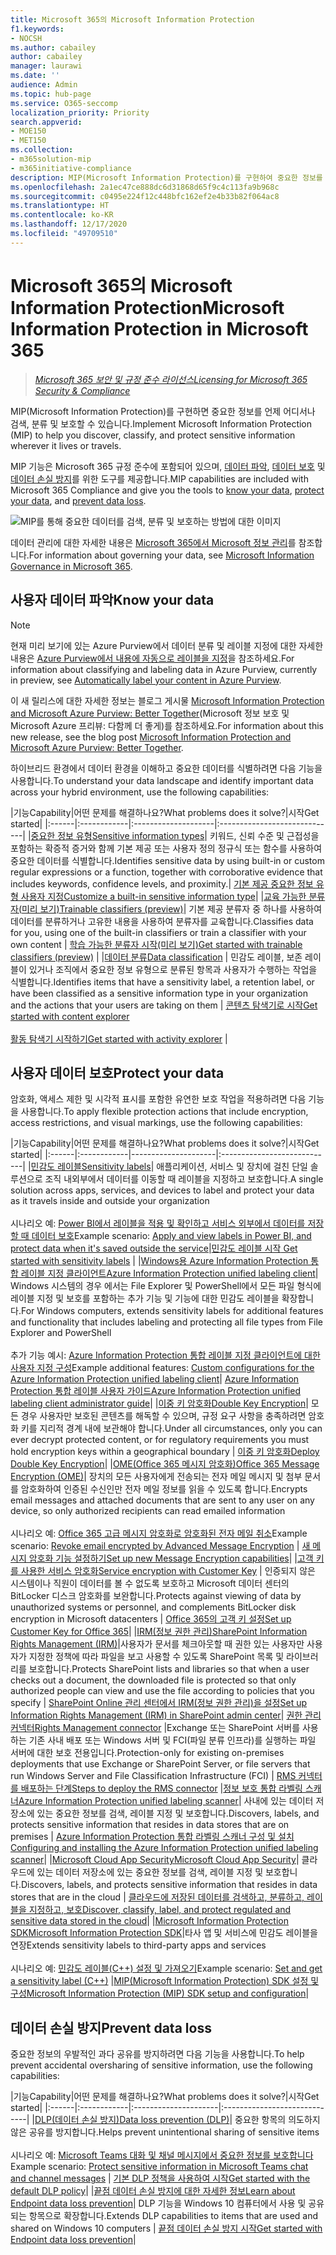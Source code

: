 ```yaml
---
title: Microsoft 365의 Microsoft Information Protection
f1.keywords:
- NOCSH
ms.author: cabailey
author: cabailey
manager: laurawi
ms.date: ''
audience: Admin
ms.topic: hub-page
ms.service: O365-seccomp
localization_priority: Priority
search.appverid:
- MOE150
- MET150
ms.collection:
- m365solution-mip
- m365initiative-compliance
description: MIP(Microsoft Information Protection)를 구현하여 중요한 정보를 어디에서나 보호할 수 있습니다.
ms.openlocfilehash: 2a1ec47ce888dc6d31868d65f9c4c113fa9b968c
ms.sourcegitcommit: c0495e224f12c448bfc162ef2e4b33b82f064ac8
ms.translationtype: HT
ms.contentlocale: ko-KR
ms.lasthandoff: 12/17/2020
ms.locfileid: "49709510"
---
```

# <a name="microsoft-information-protection-in-microsoft-365"></a><span data-ttu-id="1b1c1-103">Microsoft 365의 Microsoft Information Protection</span><span class="sxs-lookup"><span data-stu-id="1b1c1-103">Microsoft Information Protection in Microsoft 365</span></span>

><span data-ttu-id="1b1c1-104">*[Microsoft 365 보안 및 규정 준수 라이선스](https://docs.microsoft.com/office365/servicedescriptions/microsoft-365-service-descriptions/microsoft-365-tenantlevel-services-licensing-guidance/microsoft-365-security-compliance-licensing-guidance)*</span><span class="sxs-lookup"><span data-stu-id="1b1c1-104">*[Licensing for Microsoft 365 Security & Compliance](https://docs.microsoft.com/office365/servicedescriptions/microsoft-365-service-descriptions/microsoft-365-tenantlevel-services-licensing-guidance/microsoft-365-security-compliance-licensing-guidance)*</span></span>

<span data-ttu-id="1b1c1-105">MIP(Microsoft Information Protection)를 구현하면 중요한 정보를 언제 어디서나 검색, 분류 및 보호할 수 있습니다.</span><span class="sxs-lookup"><span data-stu-id="1b1c1-105">Implement Microsoft Information Protection (MIP) to help you discover, classify, and protect sensitive information wherever it lives or travels.</span></span>

<span data-ttu-id="1b1c1-106">MIP 기능은 Microsoft 365 규정 준수에 포함되어 있으며, [데이터 파악](#know-your-data), [데이터 보호](#protect-your-data) 및 [데이터 손실 방지](#prevent-data-loss)를 위한 도구를 제공합니다.</span><span class="sxs-lookup"><span data-stu-id="1b1c1-106">MIP capabilities are included with Microsoft 365 Compliance and give you the tools to [know your data](#know-your-data), [protect your data](#protect-your-data), and [prevent data loss](#prevent-data-loss).</span></span>

![MIP를 통해 중요한 데이터를 검색, 분류 및 보호하는 방법에 대한 이미지](../media/powered-by-intelligent-platform.png)

<span data-ttu-id="1b1c1-108">데이터 관리에 대한 자세한 내용은 [Microsoft 365에서 Microsoft 정보 관리](manage-Information-governance.md)를 참조합니다.</span><span class="sxs-lookup"><span data-stu-id="1b1c1-108">For information about governing your data, see [Microsoft Information Governance in Microsoft 365](manage-Information-governance.md).</span></span>

## <a name="know-your-data"></a><span data-ttu-id="1b1c1-109">사용자 데이터 파악</span><span class="sxs-lookup"><span data-stu-id="1b1c1-109">Know your data</span></span>

> [!NOTE]
> <span data-ttu-id="1b1c1-110">현재 미리 보기에 있는 Azure Purview에서 데이터 분류 및 레이블 지정에 대한 자세한 내용은 [Azure Purview에서 내용에 자동으로 레이블을 지정](https://docs.microsoft.com/azure/purview/create-sensitivity-label)을 참조하세요.</span><span class="sxs-lookup"><span data-stu-id="1b1c1-110">For information about classifying and labeling data in Azure Purview, currently in preview, see [Automatically label your content in Azure Purview](https://docs.microsoft.com/azure/purview/create-sensitivity-label).</span></span>
> 
> <span data-ttu-id="1b1c1-111">이 새 릴리스에 대한 자세한 정보는 블로그 게시물 [Microsoft Information Protection and Microsoft Azure Purview: Better Together](https://techcommunity.microsoft.com/t5/microsoft-security-and/microsoft-information-protection-and-microsoft-azure-purview/ba-p/1957481)(Microsoft 정보 보호 및 Microsoft Azure 프리뷰: 다함께 더 좋게)를 참조하세요.</span><span class="sxs-lookup"><span data-stu-id="1b1c1-111">For information about this new release, see the blog post [Microsoft Information Protection and Microsoft Azure Purview: Better Together](https://techcommunity.microsoft.com/t5/microsoft-security-and/microsoft-information-protection-and-microsoft-azure-purview/ba-p/1957481).</span></span>



<span data-ttu-id="1b1c1-112">하이브리드 환경에서 데이터 환경을 이해하고 중요한 데이터를 식별하려면 다음 기능을 사용합니다.</span><span class="sxs-lookup"><span data-stu-id="1b1c1-112">To understand your data landscape and identify important data across your hybrid environment, use the following capabilities:</span></span>
 
|<span data-ttu-id="1b1c1-113">기능</span><span class="sxs-lookup"><span data-stu-id="1b1c1-113">Capability</span></span>|<span data-ttu-id="1b1c1-114">어떤 문제를 해결하나요?</span><span class="sxs-lookup"><span data-stu-id="1b1c1-114">What problems does it solve?</span></span>|<span data-ttu-id="1b1c1-115">시작</span><span class="sxs-lookup"><span data-stu-id="1b1c1-115">Get started</span></span>|
|:------|:------------|:--------------------|:-----------------------------|
|[<span data-ttu-id="1b1c1-116">중요한 정보 유형</span><span class="sxs-lookup"><span data-stu-id="1b1c1-116">Sensitive information types</span></span>](sensitive-information-type-entity-definitions.md)| <span data-ttu-id="1b1c1-117">키워드, 신뢰 수준 및 근접성을 포함하는 확증적 증거와 함께 기본 제공 또는 사용자 정의 정규식 또는 함수를 사용하여 중요한 데이터를 식별합니다.</span><span class="sxs-lookup"><span data-stu-id="1b1c1-117">Identifies sensitive data by using built-in or custom regular expressions or a function, together with corroborative evidence that includes keywords, confidence levels, and proximity.</span></span>| [<span data-ttu-id="1b1c1-118">기본 제공 중요한 정보 유형 사용자 지정</span><span class="sxs-lookup"><span data-stu-id="1b1c1-118">Customize a built-in sensitive information type</span></span>](customize-a-built-in-sensitive-information-type.md)|
|[<span data-ttu-id="1b1c1-119">교육 가능한 분류자(미리 보기)</span><span class="sxs-lookup"><span data-stu-id="1b1c1-119">Trainable classifiers (preview)</span></span>](classifier-learn-about.md)| <span data-ttu-id="1b1c1-120">기본 제공 분류자 중 하나를 사용하여 데이터를 분류하거나 고유한 내용을 사용하여 분류자를 교육합니다.</span><span class="sxs-lookup"><span data-stu-id="1b1c1-120">Classifies data for you, using one of the built-in classifiers or train a classifier with your own content</span></span> | [<span data-ttu-id="1b1c1-121">학습 가능한 분류자 시작(미리 보기)</span><span class="sxs-lookup"><span data-stu-id="1b1c1-121">Get started with trainable classifiers (preview)</span></span>](classifier-get-started-with.md) |
|[<span data-ttu-id="1b1c1-122">데이터 분류</span><span class="sxs-lookup"><span data-stu-id="1b1c1-122">Data classification</span></span>](data-classification-overview.md) | <span data-ttu-id="1b1c1-123">민감도 레이블, 보존 레이블이 있거나 조직에서 중요한 정보 유형으로 분류된 항목과 사용자가 수행하는 작업을 식별합니다.</span><span class="sxs-lookup"><span data-stu-id="1b1c1-123">Identifies items that have a sensitivity label, a retention label, or have been classified as a sensitive information type in your organization and the actions that your users are taking on them</span></span>  | [<span data-ttu-id="1b1c1-124">콘텐츠 탐색기로 시작</span><span class="sxs-lookup"><span data-stu-id="1b1c1-124">Get started with content explorer</span></span>](data-classification-content-explorer.md)<br /><br /> [<span data-ttu-id="1b1c1-125">활동 탐색기 시작하기</span><span class="sxs-lookup"><span data-stu-id="1b1c1-125">Get started with activity explorer</span></span>](data-classification-activity-explorer.md) |

## <a name="protect-your-data"></a><span data-ttu-id="1b1c1-126">사용자 데이터 보호</span><span class="sxs-lookup"><span data-stu-id="1b1c1-126">Protect your data</span></span>

<span data-ttu-id="1b1c1-127">암호화, 액세스 제한 및 시각적 표시를 포함한 유연한 보호 작업을 적용하려면 다음 기능을 사용합니다.</span><span class="sxs-lookup"><span data-stu-id="1b1c1-127">To apply flexible protection actions that include encryption, access restrictions, and visual markings, use the following capabilities:</span></span>

|<span data-ttu-id="1b1c1-128">기능</span><span class="sxs-lookup"><span data-stu-id="1b1c1-128">Capability</span></span>|<span data-ttu-id="1b1c1-129">어떤 문제를 해결하나요?</span><span class="sxs-lookup"><span data-stu-id="1b1c1-129">What problems does it solve?</span></span>|<span data-ttu-id="1b1c1-130">시작</span><span class="sxs-lookup"><span data-stu-id="1b1c1-130">Get started</span></span>|
|:------|:------------|---------------------|:----------------------------|
|[<span data-ttu-id="1b1c1-131">민감도 레이블</span><span class="sxs-lookup"><span data-stu-id="1b1c1-131">Sensitivity labels</span></span>](sensitivity-labels.md)| <span data-ttu-id="1b1c1-132">애플리케이션, 서비스 및 장치에 걸친 단일 솔루션으로 조직 내외부에서 데이터를 이동할 때 레이블을 지정하고 보호합니다.</span><span class="sxs-lookup"><span data-stu-id="1b1c1-132">A single solution across apps, services, and devices to label and protect your data as it travels inside and outside your organization</span></span> <br /><br /><span data-ttu-id="1b1c1-133">시나리오 예: [Power BI에서 레이블을 적용 및 확인하고 서비스 외부에서 데이터를 저장할 때 데이터 보호](https://docs.microsoft.com/power-bi/admin/service-security-apply-data-sensitivity-labels)</span><span class="sxs-lookup"><span data-stu-id="1b1c1-133">Example scenario: [Apply and view labels in Power BI, and protect data when it's saved outside the service](https://docs.microsoft.com/power-bi/admin/service-security-apply-data-sensitivity-labels)</span></span>|[<span data-ttu-id="1b1c1-134">민감도 레이블 시작</span><span class="sxs-lookup"><span data-stu-id="1b1c1-134"> Get started with sensitivity labels</span></span>](get-started-with-sensitivity-labels.md) |
|[<span data-ttu-id="1b1c1-135">Windows용 Azure Information Protection 통합 레이블 지정 클라이언트</span><span class="sxs-lookup"><span data-stu-id="1b1c1-135">Azure Information Protection unified labeling client</span></span>](https://docs.microsoft.com/azure/information-protection/rms-client/aip-clientv2)| <span data-ttu-id="1b1c1-136">Windows 시스템의 경우 에서는 File Explorer 및 PowerShell에서 모든 파일 형식에 레이블 지정 및 보호를 포함하는 추가 기능 및 기능에 대한 민감도 레이블을 확장합니다.</span><span class="sxs-lookup"><span data-stu-id="1b1c1-136">For Windows computers, extends sensitivity labels for additional features and functionality that includes labeling and protecting all file types from File Explorer and PowerShell</span></span><br /><br /> <span data-ttu-id="1b1c1-137">추가 기능 예시: [Azure Information Protection 통합 레이블 지정 클라이언트에 대한 사용자 지정 구성](https://docs.microsoft.com/azure/information-protection/rms-client/clientv2-admin-guide-customizations)</span><span class="sxs-lookup"><span data-stu-id="1b1c1-137">Example additional features: [Custom configurations for the Azure Information Protection unified labeling client](https://docs.microsoft.com/azure/information-protection/rms-client/clientv2-admin-guide-customizations)</span></span>| [<span data-ttu-id="1b1c1-138">Azure Information Protection 통합 레이블 사용자 가이드</span><span class="sxs-lookup"><span data-stu-id="1b1c1-138">Azure Information Protection unified labeling client administrator guide</span></span>](https://docs.microsoft.com/azure/information-protection/rms-client/clientv2-admin-guide)|
|[<span data-ttu-id="1b1c1-139">이중 키 암호화</span><span class="sxs-lookup"><span data-stu-id="1b1c1-139">Double Key Encryption</span></span>](double-key-encryption.md)| <span data-ttu-id="1b1c1-140">모든 경우 사용자만 보호된 콘텐츠를 해독할 수 있으며, 규정 요구 사항을 충족하려면 암호화 키를 지리적 경계 내에 보관해야 합니다.</span><span class="sxs-lookup"><span data-stu-id="1b1c1-140">Under all circumstances, only you can ever decrypt protected content, or for regulatory requirements you must hold encryption keys within a geographical boundary</span></span> | [<span data-ttu-id="1b1c1-141">이중 키 암호화</span><span class="sxs-lookup"><span data-stu-id="1b1c1-141">Deploy Double Key Encryption</span></span>](double-key-encryption.md#deploy-dke)|
|[<span data-ttu-id="1b1c1-142">OME(Office 365 메시지 암호화)</span><span class="sxs-lookup"><span data-stu-id="1b1c1-142">Office 365 Message Encryption (OME)</span></span>](ome.md)| <span data-ttu-id="1b1c1-143">장치의 모든 사용자에게 전송되는 전자 메일 메시지 및 첨부 문서를 암호화하여 인증된 수신인만 전자 메일 정보를 읽을 수 있도록 합니다.</span><span class="sxs-lookup"><span data-stu-id="1b1c1-143">Encrypts email messages and attached documents that are sent to any user on any device, so only authorized recipients can read emailed information</span></span>  <br /><br /><span data-ttu-id="1b1c1-144">시나리오 예: [Office 365 고급 메시지 암호화로 암호화된 전자 메일 취소](revoke-ome-encrypted-mail.md)</span><span class="sxs-lookup"><span data-stu-id="1b1c1-144">Example scenario: [Revoke email encrypted by Advanced Message Encryption](revoke-ome-encrypted-mail.md)</span></span> | [<span data-ttu-id="1b1c1-145">새 메시지 암호화 기능 설정하기</span><span class="sxs-lookup"><span data-stu-id="1b1c1-145">Set up new Message Encryption capabilities</span></span>](set-up-new-message-encryption-capabilities.md)|
|[<span data-ttu-id="1b1c1-146">고객 키를 사용한 서비스 암호화</span><span class="sxs-lookup"><span data-stu-id="1b1c1-146">Service encryption with Customer Key</span></span>](customer-key-overview.md) | <span data-ttu-id="1b1c1-147">인증되지 않은 시스템이나 직원이 데이터를 볼 수 없도록 보호하고 Microsoft 데이터 센터의 BitLocker 디스크 암호화를 보완합니다.</span><span class="sxs-lookup"><span data-stu-id="1b1c1-147">Protects against viewing of data by unauthorized systems or personnel, and complements BitLocker disk encryption in Microsoft datacenters</span></span> | [<span data-ttu-id="1b1c1-148">Office 365의 고객 키 설정</span><span class="sxs-lookup"><span data-stu-id="1b1c1-148">Set up Customer Key for Office 365</span></span>](customer-key-set-up.md)|
|[<span data-ttu-id="1b1c1-149">IRM(정보 권한 관리)</span><span class="sxs-lookup"><span data-stu-id="1b1c1-149">SharePoint Information Rights Management (IRM)</span></span>](set-up-irm-in-sp-admin-center.md#irm-enable-sharepoint-document-libraries-and-lists)|<span data-ttu-id="1b1c1-150">사용자가 문서를 체크아웃할 때 권한 있는 사용자만 사용자가 지정한 정책에 따라 파일을 보고 사용할 수 있도록 SharePoint 목록 및 라이브러리를 보호합니다.</span><span class="sxs-lookup"><span data-stu-id="1b1c1-150">Protects SharePoint lists and libraries so that when a user checks out a document, the downloaded file is protected so that only authorized people can view and use the file according to policies that you specify</span></span> | [<span data-ttu-id="1b1c1-151">SharePoint Online 관리 센터에서 IRM(정보 권한 관리)을 설정</span><span class="sxs-lookup"><span data-stu-id="1b1c1-151">Set up Information Rights Management (IRM) in SharePoint admin center</span></span>](set-up-irm-in-sp-admin-center.md)|
[<span data-ttu-id="1b1c1-152">권한 관리 커넥터</span><span class="sxs-lookup"><span data-stu-id="1b1c1-152">Rights Management connector</span></span>](https://docs.microsoft.com/azure/information-protection/deploy-rms-connector) |<span data-ttu-id="1b1c1-153">Exchange 또는 SharePoint 서버를 사용하는 기존 사내 배포 또는 Windows 서버 및 FCI(파일 분류 인프라)를 실행하는 파일 서버에 대한 보호 전용입니다.</span><span class="sxs-lookup"><span data-stu-id="1b1c1-153">Protection-only for existing on-premises deployments that use Exchange or SharePoint Server, or file servers that run Windows Server and File Classification Infrastructure (FCI)</span></span> | [<span data-ttu-id="1b1c1-154">RMS 커넥터를 배포하는 단계</span><span class="sxs-lookup"><span data-stu-id="1b1c1-154">Steps to deploy the RMS connector</span></span>](https://docs.microsoft.com/azure/information-protection/deploy-rms-connector#steps-to-deploy-the-rms-connector)
|[<span data-ttu-id="1b1c1-155">정보 보호 통합 라벨링 스캐너</span><span class="sxs-lookup"><span data-stu-id="1b1c1-155">Azure Information Protection unified labeling scanner</span></span>](https://docs.microsoft.com/azure/information-protection/deploy-aip-scanner)| <span data-ttu-id="1b1c1-156">사내에 있는 데이터 저장소에 있는 중요한 정보를 검색, 레이블 지정 및 보호합니다.</span><span class="sxs-lookup"><span data-stu-id="1b1c1-156">Discovers, labels, and protects sensitive information that resides in data stores that are on premises</span></span> | [<span data-ttu-id="1b1c1-157">Azure Information Protection 통합 라벨링 스캐너 구성 및 설치</span><span class="sxs-lookup"><span data-stu-id="1b1c1-157">Configuring and installing the Azure Information Protection unified labeling scanner</span></span>](https://docs.microsoft.com/azure/information-protection/deploy-aip-scanner-configure-install)|
|[<span data-ttu-id="1b1c1-158">Microsoft Cloud App Security</span><span class="sxs-lookup"><span data-stu-id="1b1c1-158">Microsoft Cloud App Security</span></span>](https://docs.microsoft.com/cloud-app-security/what-is-cloud-app-security)| <span data-ttu-id="1b1c1-159">클라우드에 있는 데이터 저장소에 있는 중요한 정보를 검색, 레이블 지정 및 보호합니다.</span><span class="sxs-lookup"><span data-stu-id="1b1c1-159">Discovers, labels, and protects sensitive information that resides in data stores that are in the cloud</span></span> | [<span data-ttu-id="1b1c1-160">클라우드에 저장된 데이터를 검색하고, 분류하고, 레이블을 지정하고, 보호</span><span class="sxs-lookup"><span data-stu-id="1b1c1-160">Discover, classify, label, and protect regulated and sensitive data stored in the cloud</span></span>](https://docs.microsoft.com/cloud-app-security/best-practices#discover-classify-label-and-protect-regulated-and-sensitive-data-stored-in-the-cloud)|
|[<span data-ttu-id="1b1c1-161">Microsoft Information Protection SDK</span><span class="sxs-lookup"><span data-stu-id="1b1c1-161">Microsoft Information Protection SDK</span></span>](https://docs.microsoft.com/information-protection/develop/overview#microsoft-information-protection-sdk)|<span data-ttu-id="1b1c1-162">타사 앱 및 서비스에 민감도 레이블을 연장</span><span class="sxs-lookup"><span data-stu-id="1b1c1-162">Extends sensitivity labels to third-party apps and services</span></span>  <br /><br /> <span data-ttu-id="1b1c1-163">시나리오 예: [민감도 레이블(C++) 설정 및 가져오기](https://docs.microsoft.com/information-protection/develop/quick-file-set-get-label-cpp)</span><span class="sxs-lookup"><span data-stu-id="1b1c1-163">Example scenario: [Set and get a sensitivity label (C++)](https://docs.microsoft.com/information-protection/develop/quick-file-set-get-label-cpp)</span></span> |[<span data-ttu-id="1b1c1-164">MIP(Microsoft Information Protection) SDK 설정 및 구성</span><span class="sxs-lookup"><span data-stu-id="1b1c1-164">Microsoft Information Protection (MIP) SDK setup and configuration</span></span>](https://docs.microsoft.com/information-protection/develop/setup-configure-mip)|


## <a name="prevent-data-loss"></a><span data-ttu-id="1b1c1-165">데이터 손실 방지</span><span class="sxs-lookup"><span data-stu-id="1b1c1-165">Prevent data loss</span></span>

<span data-ttu-id="1b1c1-166">중요한 정보의 우발적인 과다 공유를 방지하려면 다음 기능을 사용합니다.</span><span class="sxs-lookup"><span data-stu-id="1b1c1-166">To help prevent accidental oversharing of sensitive information, use the following capabilities:</span></span>


|<span data-ttu-id="1b1c1-167">기능</span><span class="sxs-lookup"><span data-stu-id="1b1c1-167">Capability</span></span>|<span data-ttu-id="1b1c1-168">어떤 문제를 해결하나요?</span><span class="sxs-lookup"><span data-stu-id="1b1c1-168">What problems does it solve?</span></span>|<span data-ttu-id="1b1c1-169">시작</span><span class="sxs-lookup"><span data-stu-id="1b1c1-169">Get started</span></span>|
|:------|:------------|:---------------------|:-----------------------------|
|[<span data-ttu-id="1b1c1-170">DLP(데이터 손실 방지)</span><span class="sxs-lookup"><span data-stu-id="1b1c1-170">Data loss prevention (DLP)</span></span>](data-loss-prevention-policies.md)| <span data-ttu-id="1b1c1-171">중요한 항목의 의도하지 않은 공유를 방지합니다.</span><span class="sxs-lookup"><span data-stu-id="1b1c1-171">Helps prevent unintentional sharing of sensitive items</span></span> <br /><br /><span data-ttu-id="1b1c1-172">시나리오 예: [Microsoft Teams 대화 및 채널 메시지에서 중요한 정보를 보호합니다](dlp-microsoft-teams.md)</span><span class="sxs-lookup"><span data-stu-id="1b1c1-172">Example scenario: [Protect sensitive information in Microsoft Teams chat and channel messages](dlp-microsoft-teams.md)</span></span> | [<span data-ttu-id="1b1c1-173">기본 DLP 정책을 사용하여 시작</span><span class="sxs-lookup"><span data-stu-id="1b1c1-173">Get started with the default DLP policy</span></span>](get-started-with-the-default-dlp-policy.md)|
|[<span data-ttu-id="1b1c1-174">끝점 데이터 손실 방지에 대한 자세한 정보</span><span class="sxs-lookup"><span data-stu-id="1b1c1-174">Learn about Endpoint data loss prevention</span></span>](endpoint-dlp-learn-about.md)| <span data-ttu-id="1b1c1-175">DLP 기능을 Windows 10 컴퓨터에서 사용 및 공유되는 항목으로 확장합니다.</span><span class="sxs-lookup"><span data-stu-id="1b1c1-175">Extends DLP capabilities to items that are used and shared on Windows 10 computers</span></span> | [<span data-ttu-id="1b1c1-176">끝점 데이터 손실 방지 시작</span><span class="sxs-lookup"><span data-stu-id="1b1c1-176">Get started with Endpoint data loss prevention</span></span>](endpoint-dlp-getting-started.md)|

